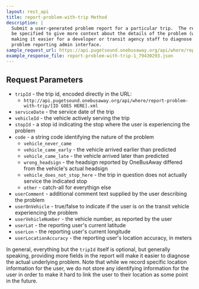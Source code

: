 ```yaml
---
layout: rest_api
title: report-problem-with-trip Method
description: |
  Submit a user-generated problem report for a particular trip.  The reporting mechanism provides lots of fields that can
  be specified to give more context about the details of the problem (which trip, stop, vehicle, etc was involved),
  making it easier for a developer or transit agency staff to diagnose the problem.  These reports feed into the
  problem reporting admin interface.
sample_request_url: https://api.pugetsound.onebusaway.org/api/where/report-problem-with-trip/1_79430293.json?key=TEST&serviceDate=1291536000000&vehicleId=1_3521&stopId=1_75403&code=vehicle_never_came
example_response_file: report-problem-with-trip-1_79430293.json
---
```


## Request Parameters

* `tripId` - the trip id, encoded directly in the URL:
    * `http://api.pugetsound.onebusaway.org/api/where/report-problem-with-trip/[ID GOES HERE].xml`
* `serviceDate` - the service date of the trip
* `vehicleId` - the vehicle actively serving the trip
* `stopId` - a stop id indicating the stop where the user is experiencing the problem
* `code` - a string code identifying the nature of the problem
    * `vehicle_never_came`
    * `vehicle_came_early` - the vehicle arrived earlier than predicted
    * `vehicle_came_late` - the vehicle arrived later than predicted
    * `wrong_headsign` - the headsign reported by OneBusAway differed from the vehicle's actual headsign
    * `vehicle_does_not_stop_here` - the trip in question does not actually service the indicated stop
    * `other` - catch-all for everythign else
* `userComment` - additional comment text supplied by the user describing the problem
* `userOnVehicle` - true/false to indicate if the user is on the transit vehicle experiencing the problem
* `userVehicleNumber` - the vehicle number, as reported by the user
* `userLat` - the reporting user's current latitude
* `userLon` - the reporting user's current longitude
* `userLocationAccuracy` - the reporting user's location accuracy, in meters

In general, everything but the `tripId` itself is optional, but generally speaking, providing more fields in the report
will make it easier to diagnose the actual underlying problem.  Note that while we record specific location information
for the user, we do not store any identifying information for the user in order to make it hard to link the user to
their location as some point in the future.
